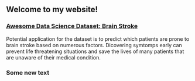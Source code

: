 ## Welcome to my website!

### [Awesome Data Science Dataset: Brain Stroke](https://www.kaggle.com/datasets/jillanisofttech/brain-stroke-dataset)

Potential application for the dataset is to predict which patients are prone to brain stroke based on numerous factors. Dicovering symtomps early can prevent life threatening situations and save the lives of many patients that are unaware of their medical condition.
### Some new text
